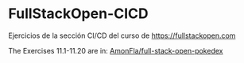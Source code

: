 # FullStackOpen-CICD
Ejercicios de la sección CI/CD del curso de https://fullstackopen.com

The Exercises 11.1-11.20 are in: [AmonFla/full-stack-open-pokedex](https://github.com/AmonFla/full-stack-open-pokedex)
